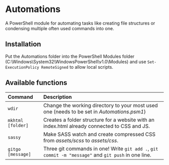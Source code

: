 # Automations
A PowerShell module for automating tasks like creating file structures or condensing multiple often used commands into one.

## Installation
Put the Automations folder into the PowerShell Modules folder (C:\Windows\System32\WindowsPowerShell\v1.0\Modules\) and use `Set-ExecutionPolicy RemoteSigned` to allow local scripts.

## Available functions
| Command | Description |
| :--- | :--- |
| `wdir` | Change the working directory to your most used one (needs to be set in *Automations.psm1*) |
| ```mkhtml [folder]``` | Creates a folder structure for a website with an index.html already connected to CSS and JS. |
| `sassy` | Make SASS watch and create compressed CSS from *assets/scss* to *assets/css*. |
| ```gitgo [message]``` | Three git commands in one! Write `git add .`, `git commit -m "message"` and `git push` in one line. |
